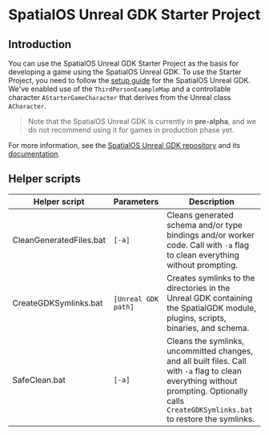# SpatialOS Unreal GDK Starter Project

## Introduction

You can use the SpatialOS Unreal GDK Starter Project as the basis for developing a game using the SpatialOS Unreal GDK. To use the Starter Project, you need to follow the [setup guide](https://github.com/improbable/UnrealGDK/blob/master/docs/setup-and-installing.md) for the SpatialOS Unreal GDK. We've enabled use of the `ThirdPersonExampleMap` and a controllable character `AStarterGameCharacter` that derives from the Unreal class `ACharacter`.

> Note that the SpatialOS Unreal GDK is currently in **pre-alpha**, and we do not recommend using it for games in production phase yet.

For more information, see the [SpatialOS Unreal GDK repository](https://github.com/improbable/UnrealGDK) and its [documentation](https://github.com/improbable/UnrealGDK/blob/master/docs/readme.md).

## Helper scripts

| Helper script | Parameters | Description |
| --- | --- | --- |
| CleanGeneratedFiles.bat | `[-a]` | Cleans generated schema and/or type bindings and/or worker code. Call with `-a` flag to clean everything without prompting. |
| CreateGDKSymlinks.bat | `[Unreal GDK path]` | Creates symlinks to the directories in the Unreal GDK containing the SpatialGDK module, plugins, scripts, binaries, and schema. |
| SafeClean.bat | `[-a]` | Cleans the symlinks, uncommitted changes, and all built files. Call with `-a` flag to clean everything without prompting. Optionally calls `CreateGDKSymlinks.bat` to restore the symlinks. |